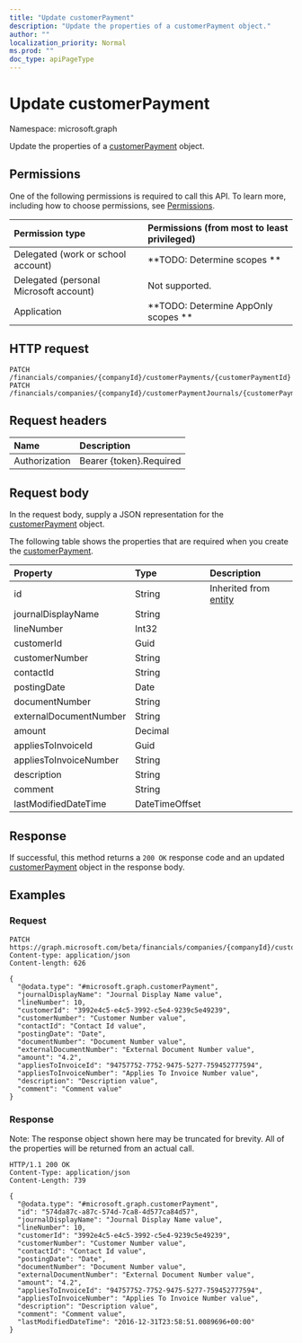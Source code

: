 ```yaml
---
title: "Update customerPayment"
description: "Update the properties of a customerPayment object."
author: ""
localization_priority: Normal
ms.prod: ""
doc_type: apiPageType
---
```


# Update customerPayment

Namespace: microsoft.graph

Update the properties of a [customerPayment](../resources/customerpayment.md) object.

## Permissions
One of the following permissions is required to call this API. To learn more, including how to choose permissions, see [Permissions](/concepts/permissions-reference.md).

|Permission type|Permissions (from most to least privileged)|
|:---|:---|
|Delegated (work or school account)|**TODO: Determine scopes **|
|Delegated (personal Microsoft account)|Not supported.|
|Application|**TODO: Determine AppOnly scopes **|

## HTTP request
<!-- {
  "blockType": "ignored"
}
-->
``` http
PATCH /financials/companies/{companyId}/customerPayments/{customerPaymentId}
PATCH /financials/companies/{companyId}/customerPaymentJournals/{customerPaymentJournalId}/customerPayments/{customerPaymentId}
```

## Request headers
|Name|Description|
|:---|:---|
|Authorization|Bearer {token}.Required|

## Request body
In the request body, supply a JSON representation for the [customerPayment](../resources/customerpayment.md) object.

The following table shows the properties that are required when you create the [customerPayment](../resources/customerpayment.md).

|Property|Type|Description|
|:---|:---|:---|
|id|String| Inherited from [entity](../resources/entity.md)|
|journalDisplayName|String||
|lineNumber|Int32||
|customerId|Guid||
|customerNumber|String||
|contactId|String||
|postingDate|Date||
|documentNumber|String||
|externalDocumentNumber|String||
|amount|Decimal||
|appliesToInvoiceId|Guid||
|appliesToInvoiceNumber|String||
|description|String||
|comment|String||
|lastModifiedDateTime|DateTimeOffset||



## Response
If successful, this method returns a `200 OK` response code and an updated [customerPayment](../resources/customerpayment.md) object in the response body.

## Examples

### Request
<!-- {
  "blockType": "request",
  "name": "update_customerpayment"
}
-->
``` http
PATCH https://graph.microsoft.com/beta/financials/companies/{companyId}/customerPayments/{customerPaymentId}
Content-type: application/json
Content-length: 626

{
  "@odata.type": "#microsoft.graph.customerPayment",
  "journalDisplayName": "Journal Display Name value",
  "lineNumber": 10,
  "customerId": "3992e4c5-e4c5-3992-c5e4-9239c5e49239",
  "customerNumber": "Customer Number value",
  "contactId": "Contact Id value",
  "postingDate": "Date",
  "documentNumber": "Document Number value",
  "externalDocumentNumber": "External Document Number value",
  "amount": "4.2",
  "appliesToInvoiceId": "94757752-7752-9475-5277-759452777594",
  "appliesToInvoiceNumber": "Applies To Invoice Number value",
  "description": "Description value",
  "comment": "Comment value"
}
```

### Response
Note: The response object shown here may be truncated for brevity. All of the properties will be returned from an actual call.
<!-- {
  "blockType": "response",
  "truncated": true
}
-->
``` http
HTTP/1.1 200 OK
Content-Type: application/json
Content-Length: 739

{
  "@odata.type": "#microsoft.graph.customerPayment",
  "id": "574da87c-a87c-574d-7ca8-4d577ca84d57",
  "journalDisplayName": "Journal Display Name value",
  "lineNumber": 10,
  "customerId": "3992e4c5-e4c5-3992-c5e4-9239c5e49239",
  "customerNumber": "Customer Number value",
  "contactId": "Contact Id value",
  "postingDate": "Date",
  "documentNumber": "Document Number value",
  "externalDocumentNumber": "External Document Number value",
  "amount": "4.2",
  "appliesToInvoiceId": "94757752-7752-9475-5277-759452777594",
  "appliesToInvoiceNumber": "Applies To Invoice Number value",
  "description": "Description value",
  "comment": "Comment value",
  "lastModifiedDateTime": "2016-12-31T23:58:51.0089696+00:00"
}
```


